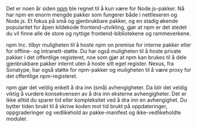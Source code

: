 Det er noen år siden [npm](https://www.npmjs.com/) ble regnet til å kun være for Node.js-pakker. Nå har npm en enorm mengde pakker som fungerer både i nettleseren og Node.js. Et fokus på små og gjenbrukbare pakker, og en stadig økende popularitet for åpen kildekode frontend-utvikling, gjør at npm er det stedet du vil finne alle de store og nyttige frontend-bibliotekene og rammeverkene.

npm Inc. tilbyr muligheten til å hoste npm on premise for interne pakker eller for offline- og intranett-støtte. Du har også muligheten til å hoste private pakker i det offentlige registeret, noe som gjør at npm kan brukes til å dele gjenbrukbare pakker internt uten å hoste sitt eget register. Nexus, fra Sonatype, har også støtte for npm-pakker og muligheten til å være proxy for det offentlige npm-registeret.

npm gjør det veldig enkelt å dra inn (små) avhengigheter. Da blir det veldig viktig å vurdere konsekvensen av å dra inn eksterne avhengigheter. Det er ikke alltid du sparer tid eller kompleksitet ved å dra inn en avhengighet. Du bytter tiden brukt til å skrive koden mot tid brukt på oppdateringer, oppgraderinger og vedlikehold av pakke-manifest og ikke-vedlikeholdte moduler.